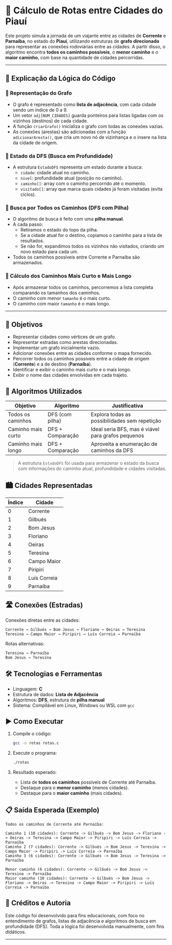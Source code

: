 # 📍 Cálculo de Rotas entre Cidades do Piauí

Este projeto simula a jornada de um viajante entre as cidades de **Corrente** e **Parnaíba**, no estado do **Piauí**, utilizando estruturas de **grafo direcionado** para representar as conexões rodoviárias entre as cidades. A partir disso, o algoritmo encontra **todos os caminhos possíveis**, o **menor caminho** e o **maior caminho**, com base na quantidade de cidades percorridas.

---

## 🧠 Explicação da Lógica do Código

### 📌 Representação do Grafo

- O grafo é representado como **lista de adjacência**, com cada cidade sendo um índice de 0 a 9.
- Um vetor `adj[NUM_CIDADES]` guarda ponteiros para listas ligadas com os vizinhos (destinos) de cada cidade.
- A função `criarGrafo()` inicializa o grafo com todas as conexões vazias.
- As conexões (arestas) são adicionadas com a função `adicionarAresta()`, que cria um novo nó de vizinhança e o insere na lista da cidade de origem.

### 📌 Estado da DFS (Busca em Profundidade)

- A estrutura `EstadoDFS` representa um estado durante a busca:
  - `cidade`: cidade atual no caminho.
  - `nivel`: profundidade atual (posição no caminho).
  - `caminho[]`: array com o caminho percorrido até o momento.
  - `visitado[]`: array que marca quais cidades já foram visitadas (evita ciclos).

### 📌 Busca por Todos os Caminhos (DFS com Pilha)

- O algoritmo de busca é feito com uma **pilha manual**.
- A cada passo:
  - Retiramos o estado do topo da pilha.
  - Se a cidade atual for o destino, copiamos o caminho para a lista de resultados.
  - Se não for, expandimos todos os vizinhos não visitados, criando um novo estado para cada um.
- Todos os caminhos possíveis entre Corrente e Parnaíba são armazenados.

### 📌 Cálculo dos Caminhos Mais Curto e Mais Longo

- Após armazenar todos os caminhos, percorremos a lista completa comparando os tamanhos dos caminhos.
- O caminho com menor `tamanho` é o mais curto.
- O caminho com maior `tamanho` é o mais longo.

---

## 🎯 Objetivos

- Representar cidades como vértices de um grafo.
- Representar estradas como arestas direcionadas.
- Implementar um grafo inicialmente vazio.
- Adicionar conexões entre as cidades conforme o mapa fornecido.
- Percorrer todos os caminhos possíveis entre a cidade de origem (**Corrente**) e a de destino (**Parnaíba**).
- Identificar e exibir o caminho mais curto e o mais longo.
- Exibir o nome das cidades envolvidas em cada trajeto.

## 🧠 Algoritmos Utilizados

| Objetivo                | Algoritmo        | Justificativa |
|-------------------------|------------------|---------------|
| Todos os caminhos       | DFS (com pilha)  | Explora todas as possibilidades sem repetição |
| Caminho mais curto      | DFS + Comparação | Ideal seria BFS, mas é viável para grafos pequenos |
| Caminho mais longo      | DFS + Comparação | Aproveita a enumeração de caminhos da DFS |

> A estrutura `EstadoDFS` foi usada para armazenar o estado da busca com informações do caminho atual, profundidade e cidades visitadas.

## 🏙️ Cidades Representadas

| Índice | Cidade         |
|--------|----------------|
| 0      | Corrente       |
| 1      | Gilbués        |
| 2      | Bom Jesus      |
| 3      | Floriano       |
| 4      | Oeiras         |
| 5      | Teresina       |
| 6      | Campo Maior    |
| 7      | Piripiri       |
| 8      | Luís Correia   |
| 9      | Parnaíba       |

## 🛣️ Conexões (Estradas)

Conexões diretas entre as cidades:

```
Corrente → Gilbués → Bom Jesus → Floriano → Oeiras → Teresina
Teresina → Campo Maior → Piripiri → Luís Correia → Parnaíba
```

Rotas alternativas:

```
Teresina → Parnaíba
Bom Jesus → Teresina
```

## 🛠️ Tecnologias e Ferramentas

- Linguagem: **C**
- Estrutura de dados: **Lista de Adjacência**
- Algoritmos: **DFS**, estrutura de **pilha manual**
- Sistema: Compilável em Linux, Windows ou WSL com `gcc`

## ▶️ Como Executar

1. Compile o código:
   ```bash
   gcc -o rotas rotas.c
   ```

2. Execute o programa:
   ```bash
   ./rotas
   ```

3. Resultado esperado:
   - Lista de **todos os caminhos** possíveis de Corrente até Parnaíba.
   - Destaque para o **menor caminho** (menos cidades).
   - Destaque para o **maior caminho** (mais cidades).

## 📋 Saída Esperada (Exemplo)

```
Todos os caminhos de Corrente até Parnaíba:

Caminho 1 (10 cidades): Corrente -> Gilbués -> Bom Jesus -> Floriano -> Oeiras -> Teresina -> Campo Maior -> Piripiri -> Luís Correia -> Parnaíba
Caminho 2 (7 cidades): Corrente -> Gilbués -> Bom Jesus -> Teresina -> Campo Maior -> Piripiri -> Luís Correia -> Parnaíba
Caminho 3 (6 cidades): Corrente -> Gilbués -> Bom Jesus -> Teresina -> Parnaíba

Menor caminho (6 cidades): Corrente -> Gilbués -> Bom Jesus -> Teresina -> Parnaíba
Maior caminho (10 cidades): Corrente -> Gilbués -> Bom Jesus -> Floriano -> Oeiras -> Teresina -> Campo Maior -> Piripiri -> Luís Correia -> Parnaíba
```

## 📘 Créditos e Autoria

Este código foi desenvolvido para fins educacionais, com foco no entendimento de grafos, listas de adjacência e algoritmos de busca em profundidade (DFS). Toda a lógica foi desenvolvida manualmente, com fins didáticos.

---
